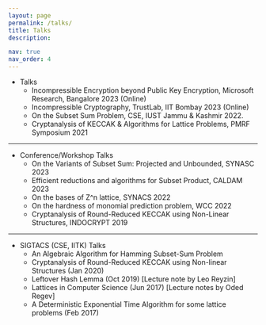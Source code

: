 ```yaml
---
layout: page
permalink: /talks/
title: Talks
description: 

nav: true
nav_order: 4
---
```


* Talks
    * Incompressible Encryption beyond Public Key Encryption, Microsoft Research, Bangalore 2023 (Online)	   
    * Incompressible Cryptography, TrustLab, IIT Bombay 2023 (Online)	
    * On the Subset Sum Problem, CSE, IUST Jammu & Kashmir 2022.
    * Cryptanalysis of KECCAK & Algorithms for Lattice Problems, PMRF Symposium 2021


---

* Conference/Workshop Talks
    * On the Variants of Subset Sum: Projected and Unbounded, SYNASC 2023 	
    * Efficient reductions and algorithms for Subset Product, CALDAM 2023
    * On the bases of Z^n lattice, SYNACS 2022
    * On the hardness of monomial prediction problem, WCC 2022
    * Cryptanalysis of Round-Reduced KECCAK using Non-Linear Structures, INDOCRYPT 2019

---

* SIGTACS (CSE, IITK) Talks
    * An Algebraic Algorithm for Hamming Subset-Sum Problem
    * Cryptanalysis of Round-Reduced KECCAK using Non-linear Structures (Jan 2020) 
    * Leftover Hash Lemma (Oct 2019) [Lecture note by Leo Reyzin]
    * Lattices in Computer Science (Jun 2017) [Lecture notes by Oded Regev]
    * A Deterministic Exponential Time Algorithm for some lattice problems (Feb 2017)
